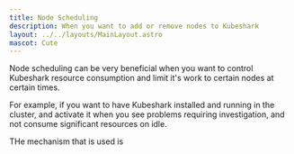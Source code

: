 ```yaml
---
title: Node Scheduling
description: When you want to add or remove nodes to Kubeshark
layout: ../../layouts/MainLayout.astro
mascot: Cute
---
```


Node scheduling can be very beneficial when you want to control Kubeshark resource consumption and limit it's work to certain nodes at certain times.

For example, if you want to have Kubeshark installed and running in the cluster, and activate it when you see problems requiring investigation, and not consume significant resources on idle.

THe mechanism that is used is 

